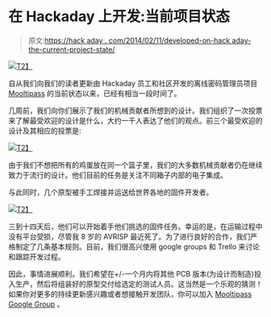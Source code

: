 # 在 Hackaday 上开发:当前项目状态

> 原文:[https://hack aday . com/2014/02/11/developed-on-hack aday-the-current-project-state/](https://hackaday.com/2014/02/11/developed-on-hackaday-the-current-project-state/)

[![](../Images/7108e409ad86e0157d806f45641f3bd1.png)T2】](http://hackaday.com/wp-content/uploads/2014/02/olivier_mockup2.png)

自从我们向我们的读者更新由 Hackaday 员工和社区开发的离线密码管理员项目 [Mooltipass](http://hackaday.com/tag/developed-on-hackaday/) 的当前状态以来，已经有相当一段时间了。

几周前，我们向你们展示了我们的机械贡献者所想到的设计。我们组织了一次投票来了解最受欢迎的设计是什么，大约一千人表达了他们的观点。前三个最受欢迎的设计及其相应的投票是:

[![](../Images/7eefe2712e136aeacf649876db97d81e.png)T2】](http://hackaday.com/wp-content/uploads/2014/02/first-designs2.png)

由于我们不想把所有的鸡蛋放在同一个篮子里，我们的大多数机械贡献者仍在继续致力于流行的设计。他们目前的任务是关注不同箱子内部的电子集成。

与此同时，几个原型被手工焊接并运送给世界各地的固件开发者。

[![](../Images/a30d4ad3f85ebf84ccf2d3709052662f.png)T2】](http://hackaday.com/wp-content/uploads/2014/02/contributors.jpg)

三到十四天后，他们可以开始着手他们挑选的固件任务。幸运的是，在运输过程中没有平台受损，尽管我 8 岁的 AVRISP 最近死了。为了进行良好的合作，我们严格制定了几条基本规则。目前，我们很高兴使用 google groups 和 Trello 来讨论和跟踪开发过程。

因此，事情进展顺利。我们希望在+/-一个月内将其他 PCB 版本(为设计而制造)投入生产，然后将组装好的原型交付给选定的测试人员。这当然是一个乐观的猜测！如果你对更多的持续更新感兴趣或者想接触开发团队，你可以加入 [Mooltipass Google Group](https://groups.google.com/forum/?hl=en#!forum/mooltipass) 。